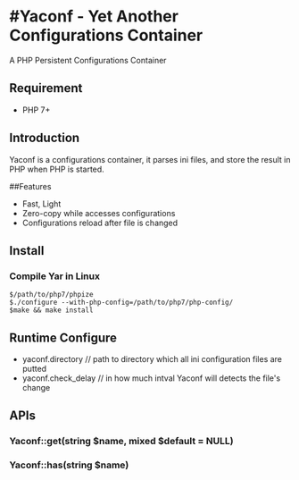 #Yaconf - Yet Another Configurations Container
======

A PHP Persistent Configurations Container

## Requirement
- PHP 7+

## Introduction

Yaconf is a configurations container, it parses ini files, and store the result in PHP when PHP is started.

##Features
- Fast, Light
- Zero-copy while accesses configurations
- Configurations reload after file is changed

## Install

### Compile Yar in Linux
```
$/path/to/php7/phpize
$./configure --with-php-config=/path/to/php7/php-config/
$make && make install
```

## Runtime Configure
- yaconf.directory    // path to directory which all ini configuration files are putted
- yaconf.check_delay  // in how much intval Yaconf will detects the file's change

## APIs

### Yaconf::get(string $name, mixed $default = NULL)
### Yaconf::has(string $name)
